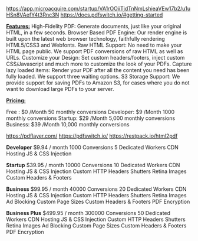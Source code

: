 https://app.microacquire.com/startup/VA1rOOiiTjdTnNmLshieaVEw17b2/u1uHSn8VAefY4t3Rnc3N
https://docs.pdfswitch.io/#getting-started

**<u>Features:</u>**
High-Fidelity PDF: Generate documents, just like your original HTML, in a few seconds.
Browser Based PDF Engine: Our render engine is built upon the latest web browser technology, faithfully rendering HTML5/CSS3 and Webfonts.
Raw HTML Support: No need to make your HTML page public. We support PDF conversions of raw HTML as well as URLs.
Customize your Design: Set custom headers/footers, inject custom CSS/Javascript and much more to customize the look of your PDFs.
Capture lazy loaded items: Render your PDF after all the content you need has been fully loaded. We support three waiting options.
S3 Storage Support: We provide support for saving PDFs to Amazon S3, for cases where you do not want to download large PDFs to your server.

**<u>Pricing:</u>**

Free : $0 /Month 50 monthly conversions
Developer: $9 /Month 1000 monthly conversions
Startup: $29 /Month 5,000 monthly conversions
Business: $39 /Month 10,000 monthly conversions

https://pdflayer.com/
https://pdfswitch.io/
https://restpack.io/html2pdf

**Developer**
$9.94 / month
1000 Conversions
5 Dedicated Workers
CDN Hosting
JS & CSS Injection

**Startup**
$39.95 / month
10000 Conversions
10 Dedicated Workers
CDN Hosting
JS & CSS Injection
Custom HTTP Headers
Shutters
Retina Images
Custom Headers & Footers

**Business**
$99.95 / month
40000 Conversions
20 Dedicated Workers
CDN Hosting
JS & CSS Injection
Custom HTTP Headers
Shutters
Retina Images
Ad Blocking
Custom Page Sizes
Custom Headers & Footers
PDF Encryption

**Business Plus**
$499.95 / month
300000 Conversions
50 Dedicated Workers
CDN Hosting
JS & CSS Injection
Custom HTTP Headers
Shutters
Retina Images
Ad Blocking
Custom Page Sizes
Custom Headers & Footers
PDF Encryption